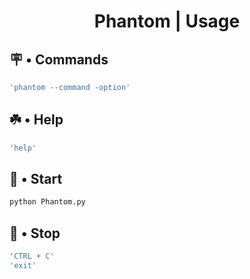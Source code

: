 # <p align='center'>Phantom | Usage</p>

## 🪧 • Commands
``` bash
'phantom --command -option'
```

## ☘️ • Help
``` bash
'help'
```

## 🎯 • Start
``` bash
python Phantom.py
```

## 🚫 • Stop
``` bash
'CTRL + C'
'exit'
```
